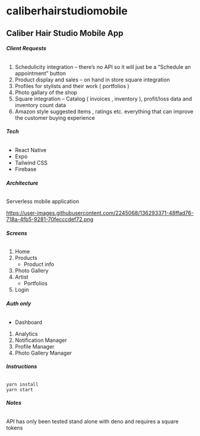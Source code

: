 # caliberhairstudiomobile

## Caliber Hair Studio Mobile App

###### __Client Requests__
1.	Schedulicity integration – there’s no API so it will just be a “Schedule an appointment” button
2.	Product display and sales – on hand in store square integration
3.	Profiles for stylists and their work ( portfolios )
4.	Photo gallary of the shop
5.	Square integration – Catalog ( invoices , inventory ), profit/loss data and inventory count data
6.	Amazon style suggested items , ratings etc. everything that can improve the customer buying experience


###### __Tech__
- React Native 
- Expo
-	Tailwind CSS
-	Firebase

###### __Architecture__
Serverless mobile application

https://user-images.githubusercontent.com/2245068/136293371-48ffad76-718a-4fb5-9281-70fecccdef72.png


###### __Screens__
1.	Home 
2.	Products
    - Product info	
3.	Photo Gallery
4.	Artist
    - Portfolios
5. Login
###### __Auth only__
- Dashboard
1. Analytics
2. Notification Manager
3. Profile Manager
4. Photo Gallery Manager 

###### __Instructions__

```
yarn install
yarn start
```

###### __Notes__

API has only been tested stand alone with deno and requires a square tokens